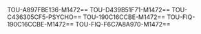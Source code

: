 TOU-A897FBE136-M1472==
TOU-D439B51F71-M1472==
TOU-C436305CF5-PSYCHO==
TOU-190C16CCBE-M1472==
TOU-FIQ-190C16CCBE-M1472==
TOU-FIQ-F6C7A8A970-M1472==
